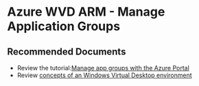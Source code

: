 <properties
  pagetitle="WVD - Manage Application Groups (ARM)"
  service="microsoft.desktopvirtualization"
  resource="applicationgroups"
  ms.author="evas"
  selfhelptype="Resource"
  supporttopicids="32783588"
  productpesids="16582"
  cloudenvironments="public, fairfax, mooncake, blackforest, ussec, usnat"
  articleid="09b1816f-193f-4b44-811d-e27abd32ccbe"
  ownershipid="Windows_Virtual_Desktop" />
# Azure WVD ARM - Manage Application Groups

## **Recommended Documents**

* Review the tutorial:[Manage app groups with the Azure Portal](https://docs.microsoft.com/azure/virtual-desktop/manage-app-groups)
* Review [concepts of an Windows Virtual Desktop environment](https://docs.microsoft.com/azure/virtual-desktop/environment-setup/)
